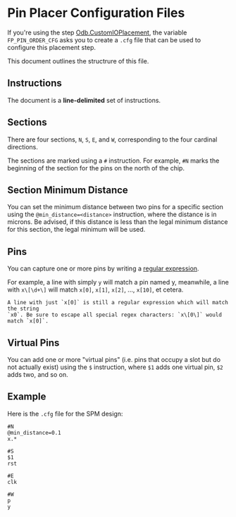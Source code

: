 # Pin Placer Configuration Files

If you're using the step [Odb.CustomIOPlacement](./step_config_vars.md#Odb.CustomIOPlacement), the variable `FP_PIN_ORDER_CFG` asks you to create a `.cfg` file that can be used to configure this placement step.

This document outlines the structrure of this file.

## Instructions

The document is a **line-delimited** set of instructions.

## Sections

There are four sections, `N`, `S`, `E`, and `W`, corresponding to the four
cardinal directions.

The sections are marked using a `#` instruction. For example, `#N` marks the
beginning of the section for the pins on the north of the chip.

## Section Minimum Distance

You can set the minimum distance between two pins for a specific section
using the `@min_distance=<distance>` instruction, where the distance is in microns.
Be advised, if this distance is less than the legal minimum distance
for this section, the legal minimum will be used.

## Pins

You can capture one or more pins by writing
a [regular expression](https://en.wikipedia.org/wiki/Regular_expression).

For example, a line with simply `y` will match a pin named y, meanwhile, a line
with `x\[\d+\]` will match `x[0]`, `x[1]`, `x[2]`, ..., `x[10]`, et cetera.

```{warning}
A line with just `x[0]` is still a regular expression which will match the string
`x0`. Be sure to escape all special regex characters: `x\[0\]` would match `x[0]`.
```

## Virtual Pins

You can add one or more "virtual pins" (i.e. pins that occupy a slot but do not
actually exist) using the `$` instruction, where `$1` adds one virtual pin,
`$2` adds two, and so on.


## Example

Here is the `.cfg` file for the SPM design:

```
#N
@min_distance=0.1
x.*

#S
$1
rst

#E
clk

#W
p
y

```